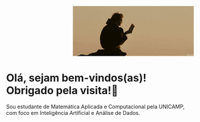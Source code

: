 <div align="right">
  <img src="banner" width="325px">
</div>

<h1 align="left">Olá, sejam bem-vindos(as)! Obrigado pela visita!💚</h1>

Sou estudante de Matemática Aplicada e Computacional pela UNICAMP, com foco em Inteligência Artificial e Análise de Dados.
